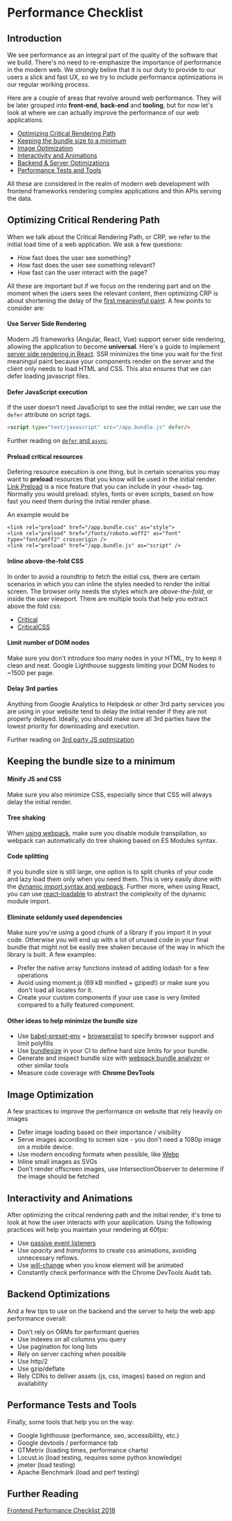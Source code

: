 # Performance Checklist

## Introduction

We see performance as an integral part of the quality of the software that we build. There's no need to re-emphasize the importance of performance in the modern web. We strongly belive that it is our duty to provide to our users a slick and fast UX, so we try to include performance optimizations in our regular working process.

Here are a couple of areas that revolve around web performance. They will be later grouped into **front-end**, **back-end** and **tooling**, but for now let's look at where we can actually improve the performance of our web applications.

* [Optimizing Critical Rendering Path](#optimizing-critical-rendering-path)
* [Keeping the bundle size to a minimum](#keeping-the-bundle-size-to-a-minimum)
* [Image Optimization](#image-optimization)
* [Interactivity and Animations](#interactivity-and-animations)
* [Backend & Server Optimizations](#backend-optimizations)
* [Performance Tests and Tools](#performance-tests-and-tools)

All these are considered in the realm of modern web development with frontend frameworks rendering complex applications and thin APIs serving the data.

## Optimizing Critical Rendering Path

When we talk about the Critical Rendering Path, or CRP, we refer to the initial load time of a web application. We ask a few questions:
* How fast does the user see something?
* How fast does the user see something relevant?
* How fast can the user interact with the page?

All these are important but if we focus on the rendering part and on the moment when the users sees the relevant content, then optimizing CRP is about shortening the delay of the [first meaningful paint](https://developers.google.com/web/tools/lighthouse/audits/first-meaningful-paint). A few points to consider are:

#### Use Server Side Rendering
Modern JS frameworks (Angular, React, Vue) support server side rendering, allowing the application to become **universal**. Here's a guide to implement [server side rendering in React](https://medium.freecodecamp.org/demystifying-reacts-server-side-render-de335d408fe4). SSR minimizes the time you wait for the first meaningul paint because your components render on the server and the client only needs to load HTML and CSS. This also ensures that we can defer loading javascript files.

#### Defer JavaScript execution
If the user doesn't need JavaScript to see the initial render, we can use the `defer` attribute on script tags.
```html
<script type="text/javascript" src="/app.bundle.js" defer/>
```

Further reading on [`defer` and `async`](http://www.growingwiththeweb.com/2014/02/async-vs-defer-attributes.html).

#### Preload critical resources
Defering resource execution is one thing, but in certain scenarios you may want to **preload** resources that you know will be used in the initial render. [Link Preload](https://developer.mozilla.org/en-US/docs/Web/HTML/Preloading_content) is a nice feature that you can include in your `<head>` tag. Normally you would preload: styles, fonts or even scripts, based on how fast you need them during the initial render phase.

An example would be
```
<link rel="preload" href="/app.bundle.css" as="style">
<link rel="preload" href="/fonts/roboto.woff2" as="font" type="font/woff2" crossorigin />        
<link rel="preload" href="/app.bundle.js" as="script" />
```

#### Inline above-the-fold CSS
In order to avoid a roundtrip to fetch the initial css, there are certain scenarios in which you can inline the styles needed to render the initial screen. The browser only needs the styles which are *above-the-fold*, or inside the user viewport. There are multiple tools that help you extract above the fold css:
* [Critical](https://github.com/addyosmani/critical)
* [CriticalCSS](https://github.com/filamentgroup/criticalCSS)

#### Limit number of DOM nodes
Make sure you don't introduce too many nodes in your HTML, try to keep it clean and neat. Google Lighthouse suggests limiting your DOM Nodes to ~1500 per page.

#### Delay 3rd parties
Anything from Google Analytics to Helpdesk or other 3rd party services you are using in your website tend to delay the initial render if they are not properly delayed. Ideally, you should make sure all 3rd parties have the lowest priority for downloading and execution.

Further reading on [3rd party JS optimization](https://developers.google.com/web/fundamentals/performance/optimizing-content-efficiency/loading-third-party-javascript/)

## Keeping the bundle size to a minimum

#### Minify JS and CSS
Make sure you also minimize CSS, especially since that CSS will always delay the initial render.

#### Tree shaking
When [using webpack](https://webpack.js.org/guides/tree-shaking/), make sure you disable module transpilation, so webpack can automatically do tree shaking based on ES Modules syntax.

#### Code splitting
If you bundle size is still large, one option is to split chunks of your code and lazy load them only when you need them. This is very easily done with the [dynamic import syntax and webpack](https://webpack.js.org/guides/code-splitting/). Further more, when using React, you can use [react-loadable](https://github.com/jamiebuilds/react-loadable) to abstract the complexity of the dynamic module import.

#### Eliminate seldomly used dependencies
Make sure you're using a good chunk of a library if you import it in your code. Otherwise you will end up with a lot of unused code in your final bundle that might not be easily tree shaken because of the way in which the library is built. A few examples:
* Prefer the native array functions instead of adding lodash for a few operations
* Avoid using moment.js (69 kB minified + gziped!) or make sure you don't load all locales for it.
* Create your custom components if your use case is very limited compared to a fully featured component.

#### Other ideas to help minimize the bundle size
* Use [babel-preset-env](https://github.com/babel/babel/tree/master/packages/babel-preset-env) + [browserslist](https://github.com/browserslist/browserslist) to specify browser support and limit polyfills
* Use [bundlesize](https://github.com/siddharthkp/bundlesize) in your CI to define hard size limits for your bundle.
* Generate and inspect bundle size with [webpack bundle analyzer](https://github.com/webpack-contrib/webpack-bundle-analyzer) or other similar tools
* Measure code coverage with **Chrome DevTools**

## Image Optimization
A few practices to improve the performance on website that rely heavily on images
* Defer image loading based on their importance / visibility
* Serve images according to screen size - you don't need a 1080p image on a mobile device.
* Use modern encoding formats when possible, like [Webp](https://www.smashingmagazine.com/2015/10/webp-images-and-performance/)
* Inline small images as SVGs
* Don’t render offscreen images, use IntersectionObserver to determine if the image should be fetched

## Interactivity and Animations
After optimizing the critical rendering path and the initial render, it's time to look at how the user interacts with your application. Using the following practices will help you maintain your rendering at 60fps:
* Use [passive event listeners](https://developers.google.com/web/updates/2016/06/passive-event-listeners)
* Use *opacity* and *transforms* to create css animations, avoiding unnecessary reflows.
* Use [will-change](https://developer.mozilla.org/en-US/docs/Web/CSS/will-change) when you know element will be animated
* Constantly check performance with the Chrome DevTools Audit tab.

## Backend Optimizations
And a few tips to use on the backend and the server to help the web app performance overall:
* Don’t rely on ORMs for performant queries
* Use indexes on all columns you query
* Use pagination for long lists
* Rely on server caching when possible
* Use http/2
* Use gzip/deflate
* Rely CDNs to deliver assets (js, css, images) based on region and availability

## Performance Tests and Tools
Finally, some tools that help you on the way:
* Google lighthouse (performance, seo, accessibility, etc.)
* Google devtools / performance tab
* GTMetrix (loading times, performance charts)
* Locust.io (load testing, requires some python knowledge)
* jmeter (load testing)
* Apache Benchmark (load and perf testing)

## Further Reading
[Frontend Performance Checklist 2018](https://www.smashingmagazine.com/2018/01/front-end-performance-checklist-2018-pdf-pages/)
